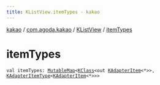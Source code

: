 ```yaml
---
title: KListView.itemTypes - kakao
---
```


[kakao](../../index.html) / [com.agoda.kakao](../index.html) / [KListView](index.html) / [itemTypes](.)

# itemTypes

`val itemTypes: `[`MutableMap`](https://kotlinlang.org/api/latest/jvm/stdlib/kotlin.collections/-mutable-map/index.html)`<`[`KClass`](https://kotlinlang.org/api/latest/jvm/stdlib/kotlin.reflect/-k-class/index.html)`<out `[`KAdapterItem`](../-k-adapter-item/index.html)`<*>>, `[`KAdapterItemType`](../-k-adapter-item-type/index.html)`<`[`KAdapterItem`](../-k-adapter-item/index.html)`<*>>>`